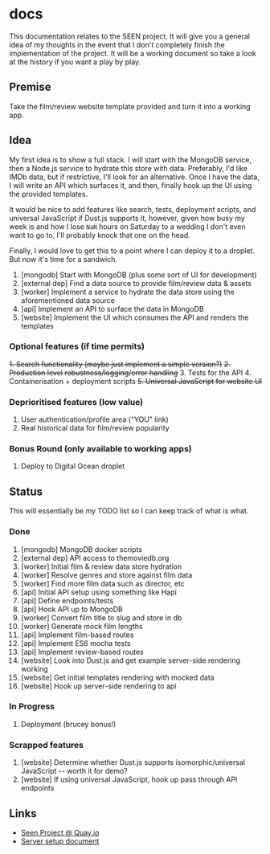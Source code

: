 # docs

This documentation relates to the SEEN project. It will give you a general idea of my thoughts in the event that I don't completely finish the implementation of the project. It will be a working document so take a look at the history if you want a play by play.

## Premise

Take the film/review website template provided and turn it into a working app.

## Idea

My first idea is to show a full stack. I will start with the MongoDB service, then a Node.js service to hydrate this store with data. Preferably, I'd like IMDb data, but if restrictive, I'll look for an alternative. Once I have the data, I will write an API which surfaces it, and then, finally hook up the UI using the provided templates.

It would be nice to add features like search, tests, deployment scripts, and universal JavaScript if Dust.js supports it, however, given how busy my week is and how I lose `NaN` hours on Saturday to a wedding I don't even want to go to, I'll probably knock that one on the head.

Finally, I would love to get this to a point where I can deploy it to a droplet. But now it's time for a sandwich.

1. [mongodb] Start with MongoDB (plus some sort of UI for development)
2. [external dep] Find a data source to provide film/review data & assets
3. [worker] Implement a service to hydrate the data store using the aforementioned data source
4. [api] Implement an API to surface the data in MongoDB
5. [website] Implement the UI which consumes the API and renders the templates

### Optional features (if time permits)

~~1. Search functionality (maybe just implement a simple version?)~~
~~2. Production level robustness/logging/error handling~~
3. Tests for the API
4. Containerisation + deployment scripts
~~5. Universal JavaScript for website UI~~

### Deprioritised features (low value)

1. User authentication/profile area ("YOU" link)
2. Real historical data for film/review popularity

### Bonus Round (only available to working apps)

1. Deploy to Digital Ocean droplet

## Status

This will essentially be my TODO list so I can keep track of what is what.

### Done

1. [mongodb] MongoDB docker scripts
2. [external dep] API access to themoviedb.org
3. [worker] Initial film & review data store hydration
4. [worker] Resolve genres and store against film data
5. [worker] Find more film data such as director, etc
6. [api] Initial API setup using something like Hapi
7. [api] Define endpoints/tests
8. [api] Hook API up to MongoDB
9. [worker] Convert film title to slug and store in db
10. [worker] Generate mock film lengths
11. [api] Implement film-based routes
12. [api] Implement ES6 mocha tests
13. [api] Implement review-based routes
14. [website] Look into Dust.js and get example server-side rendering working
15. [website] Get initial templates rendering with mocked data
16. [website] Hook up server-side rendering to api

### In Progress

1. Deployment (brucey bonus!)

### Scrapped features

1. [website] Determine whether Dust.js supports isomorphic/universal JavaScript -- worth it for demo?
2. [website] If using universal JavaScript, hook up pass through API endpoints

## Links

* [Seen Project @ Quay.io](https://quay.io/organization/seenproject)
* [Server setup document](server.md)

